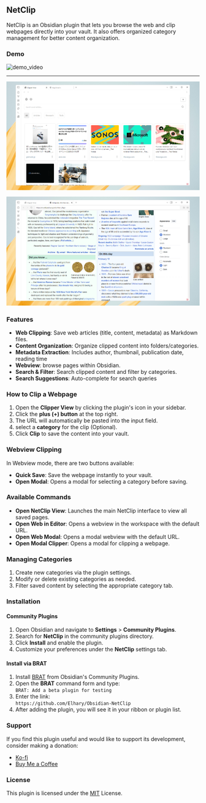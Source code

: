 ## NetClip

NetClip is an Obsidian plugin that lets you browse the web and clip webpages directly into your vault. It also offers organized category management for better content organization.

### Demo

![demo_video](./images/demo_gif.gif)

---

![preview_img_1](./images/screenshot_1.png)

![preview_img_](./images/screenshot_3.png)

### Features

- **Web Clipping**: Save web articles (title, content, metadata) as Markdown files.
- **Content Organization**: Organize clipped content into folders/categories.
- **Metadata Extraction**: Includes author, thumbnail, publication date, reading time
- **Webview**: browse pages within Obsidian.
- **Search & Filter**: Search clipped content and filter by categories.
- **Search Suggestions**: Auto-complete for search queries


### How to Clip a Webpage

1. Open the **Clipper View** by clicking the plugin's icon in your sidebar.
2. Click the **plus (+) button** at the top right.
3. The URL will automatically be pasted into the input field.
4. select a **category** for the clip (Optional).
5. Click **Clip** to save the content into your vault.

### Webview Clipping

In Webview mode, there are two buttons available:
- **Quick Save**: Save the webpage instantly to your vault.
- **Open Modal**: Opens a modal for selecting a category before saving.

### Available Commands

- **Open NetClip View**: Launches the main NetClip interface to view all saved pages.
- **Open Web in Editor**: Opens a webview in the workspace with the default URL.
- **Open Web Modal**: Opens a modal webview with the default URL.
- **Open Modal Clipper**: Opens a modal for clipping a webpage.

### Managing Categories

1. Create new categories via the plugin settings.
2. Modify or delete existing categories as needed.
3. Filter saved content by selecting the appropriate category tab.

### Installation

#### Community Plugins

1. Open Obsidian and navigate to **Settings** > **Community Plugins**.
2. Search for **NetClip** in the community plugins directory.
3. Click **Install** and enable the plugin.
4. Customize your preferences under the **NetClip** settings tab.

#### Install via BRAT

1. Install [BRAT](https://tfthacker.com/brat-quick-guide#Adding+a+beta+plugin) from Obsidian's Community Plugins.
2. Open the **BRAT** command form and type:  
   ``BRAT: Add a beta plugin for testing``
3. Enter the link:  
   `https://github.com/Elhary/Obsidian-NetClip`
4. After adding the plugin, you will see it in your ribbon or plugin list.

### Support

If you find this plugin useful and would like to support its development, consider making a donation:

- [Ko-fi](https://ko-fi.com/elharis)
- [Buy Me a Coffee](https://buymeacoffee.com/el_haris)

### License

This plugin is licensed under the [MIT](https://mit-license.org) License.

